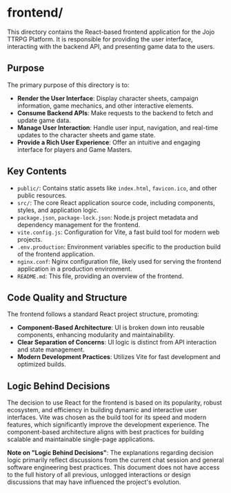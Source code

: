 # frontend/

This directory contains the React-based frontend application for the Jojo TTRPG Platform. It is responsible for providing the user interface, interacting with the backend API, and presenting game data to the users.

## Purpose

The primary purpose of this directory is to:
*   **Render the User Interface**: Display character sheets, campaign information, game mechanics, and other interactive elements.
*   **Consume Backend APIs**: Make requests to the backend to fetch and update game data.
*   **Manage User Interaction**: Handle user input, navigation, and real-time updates to the character sheets and game state.
*   **Provide a Rich User Experience**: Offer an intuitive and engaging interface for players and Game Masters.

## Key Contents

*   `public/`: Contains static assets like `index.html`, `favicon.ico`, and other public resources.
*   `src/`: The core React application source code, including components, styles, and application logic.
*   `package.json`, `package-lock.json`: Node.js project metadata and dependency management for the frontend.
*   `vite.config.js`: Configuration for Vite, a fast build tool for modern web projects.
*   `.env.production`: Environment variables specific to the production build of the frontend application.
*   `nginx.conf`: Nginx configuration file, likely used for serving the frontend application in a production environment.
*   `README.md`: This file, providing an overview of the frontend.

## Code Quality and Structure

The frontend follows a standard React project structure, promoting:
*   **Component-Based Architecture**: UI is broken down into reusable components, enhancing modularity and maintainability.
*   **Clear Separation of Concerns**: UI logic is distinct from API interaction and state management.
*   **Modern Development Practices**: Utilizes Vite for fast development and optimized builds.

## Logic Behind Decisions

The decision to use React for the frontend is based on its popularity, robust ecosystem, and efficiency in building dynamic and interactive user interfaces. Vite was chosen as the build tool for its speed and modern features, which significantly improve the development experience. The component-based architecture aligns with best practices for building scalable and maintainable single-page applications.

**Note on "Logic Behind Decisions"**: The explanations regarding decision logic primarily reflect discussions from the current chat session and general software engineering best practices. This document does not have access to the full history of all previous, unlogged interactions or design discussions that may have influenced the project's evolution.
